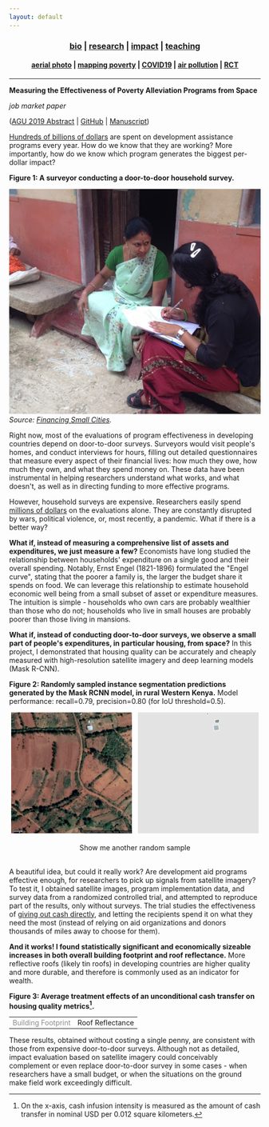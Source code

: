 ```yaml
---
layout: default
---
```


<div align="center">
	<h3>
	<a href="/index.html">bio</a> | <a href="/research.html"><b>research</b></a> | <a href="/impact.html">impact</a> | <a href="/teaching.html">teaching</a><br>
	</h3>
</div>
<div align="center">
	<h4>
	<a href="/research-aerial.html">aerial photo</a> | <a href="/research-jmp.html"><b>mapping poverty</b></a> | <a href="/research-covid19.html">COVID19</a> | <a href="/research-pollution.html">air pollution</a> | <a href="/research-rct.html">RCT</a>
	</h4>
</div>

----

__Measuring the Effectiveness of Poverty Alleviation Programs from Space__

_job market paper_

([AGU 2019 Abstract](https://agu.confex.com/agu/fm19/meetingapp.cgi/Paper/507850) \| [GitHub](https://github.com/luna983/beyond-nightlight) \| [Manuscript](/assets/pdf/cv_short.pdf))

[Hundreds of billions of dollars](https://data.worldbank.org/indicator/DT.ODA.ALLD.CD) are spent on development assistance programs every year. How do we know that they are working? More importantly, how do we know which program generates the biggest per-dollar impact?

__Figure 1: A surveyor conducting a door-to-door household survey.__

![survey](/assets/data/research-jmp-survey.jpg)
*Source: [Financing Small Cities](http://financingcities.ifmr.co.in/blog/2012/11/29/mapping-infrastructure-and-conducting-household-surveys/).*

Right now, most of the evaluations of program effectiveness in developing countries depend on door-to-door surveys. Surveyors would visit people's homes, and conduct interviews for hours, filling out detailed questionnaires that measure every aspect of their financial lives: how much they owe, how much they own, and what they spend money on. These data have been instrumental in helping researchers understand what works, and what doesn't, as well as in directing funding to more effective programs.

However, household surveys are expensive. Researchers easily spend [millions of dollars](https://www.vox.com/future-perfect/2019/11/25/20973151/givedirectly-basic-income-kenya-study-stimulus) on the evaluations alone. They are constantly disrupted by wars, political violence, or, most recently, a pandemic. What if there is a better way?

**What if, instead of measuring a comprehensive list of assets and expenditures, we just measure a few?** Economists have long studied the relationship between households' expenditure on a single good and their overall spending. Notably, Ernst Engel (1821-1896) formulated the "Engel curve", stating that the poorer a family is, the larger the budget share it spends on food. We can leverage this relationship to estimate household economic well being from a small subset of asset or expenditure measures. The intuition is simple - households who own cars are probably wealthier than those who do not; households who live in small houses are probably poorer than those living in mansions.

**What if, instead of conducting door-to-door surveys, we observe a small part of people's expenditures, in particular housing, from space?** In this project, I demonstrated that housing quality can be accurately and cheaply measured with high-resolution satellite imagery and deep learning models (Mask R-CNN).

__Figure 2: Randomly sampled instance segmentation predictions generated by the Mask RCNN model, in rural Western Kenya.__ Model performance: recall=0.79, precision=0.80 (for IoU threshold=0.5).

<div id='research-jmp-chips' align='center'>
<img src='/assets/data/research-jmp-chips/img0.png' id='research-jmp-chips-img' width='48%'> &nbsp; <img src='/assets/data/research-jmp-chips/pred0.png' id='research-jmp-chips-pred' width='48%'><br>
<br>
<a class='button' id='research-jmp-chips-nav'>Show me another random sample</a>
</div>
<br>

A beautiful idea, but could it really work? Are development aid programs effective enough, for researchers to pick up signals from satellite imagery? To test it, I obtained satellite images, program implementation data, and survey data from a randomized controlled trial, and attempted to reproduce part of the results, only without surveys. The trial studies the effectiveness of [giving out cash directly](https://www.givedirectly.org/), and letting the recipients spend it on what they need the most (instead of relying on aid organizations and donors thousands of miles away to choose for them).

**And it works! I found statistically significant and economically sizeable increases in both overall building footprint and roof reflectance.** More reflective roofs (likely tin roofs) in developing countries are higher quality and more durable, and therefore is commonly used as an indicator for wealth.

__Figure 3: Average treatment effects of an unconditional cash transfer on housing quality metrics[^1].__

<div id='research-jmp-ate-nav' align="center">
<table>
  <tr>
    <td id='bf' style='text-align: center; opacity: 0.5; cursor: pointer;'>Building Footprint</td>
    <td id='rf' style='text-align: center; cursor: pointer;'>Roof Reflectance</td>
  </tr>
</table>
</div>
<p id='research-jmp-ate-ylabel'></p>
<div id='research-jmp-ate'></div>


These results, obtained without costing a single penny, are consistent with those from expensive door-to-door surveys. Although not as detailed, impact evaluation based on satellite imagery could conceivably complement or even replace door-to-door survey in some cases - when researchers have a small budget, or when the situations on the ground make field work exceedingly difficult.

[^1]: On the x-axis, cash infusion intensity is measured as the amount of cash transfer in nominal USD per 0.012 square kilometers.

<script src="/assets/js/research-jmp-chips.js"></script>
<script src="/assets/js/research-jmp-ate.js"></script>
